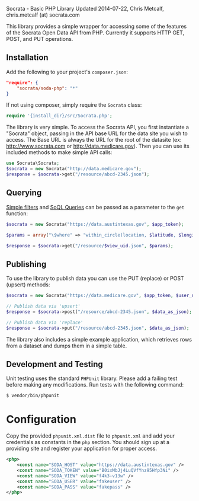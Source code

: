Socrata - Basic PHP Library
Updated 2014-07-22, Chris Metcalf, chris.metcalf (at) socrata.com

This library provides a simple wrapper for accessing some of the features of the Socrata Open Data API from PHP. Currently it supports HTTP GET, POST, and PUT operations.

## Installation

Add the following to your project's `composer.json`:

```json
"require": {
    "socrata/soda-php": "*"
}
```

If not using composer, simply require the `Socrata` class:
```php
require '{install_dir}/src/Socrata.php';
```

The library is very simple. To access the Socrata API, you first instantiate a "Socrata" object, passing in the API base URL for the data site you wish to access. The Base URL is always the URL for the root of the datasite (ex: http://www.socrata.com or http://data.medicare.gov). Then you can use its included methods to make simple API calls:

```php
use Socrata\Socrata;
$socrata = new Socrata("http://data.medicare.gov");
$response = $socrata->get("/resource/abcd-2345.json");
```

## Querying

[Simple filters](http://dev.socrata.com/docs/filtering.html) and [SoQL Queries](http://dev.socrata.com/docs/queries.html) can be passed as a parameter to the `get` function:

```php
$socrata = new Socrata("https://data.austintexas.gov", $app_token);

$params = array("\$where" => "within_circle(location, $latitude, $longitude, $range)");

$response = $socrata->get("/resource/$view_uid.json", $params);
```

## Publishing

To use the library to publish data you can use the PUT (replace) or POST (upsert) methods:

```php
$socrata = new Socrata("https://data.medicare.gov", $app_token, $user_name, $password);

// Publish data via 'upsert'
$response = $socrata->post("/resource/abcd-2345.json", $data_as_json);

// Publish data via 'replace'
$response = $socrata->put("/resource/abcd-2345.json", $data_as_json);
```

The library also includes a simple example application, which retrieves rows from a dataset and dumps them in a simple table.

## Development and Testing

Unit testing uses the standard `PHPUnit` library.  Please add a failing test before making any modifications.  Run tests with the following command:

```bash
$ vendor/bin/phpunit
```

# Configuration

Copy the provided `phpunit.xml.dist` file to `phpunit.xml` and add your credentials as constants in the `php` section.  You should sign up at a providing site and register your application for proper access.

```xml
<php>
    <const name="SODA_HOST" value="https://data.austintexas.gov" />
    <const name="SODA_TOKEN" value="B0ixMbJj4LuQVfYnz95Hfp3Ni" />
    <const name="SODA_VIEW" value="f4k3-v13w" />
    <const name="SODA_USER" value="fakeuser" />
    <const name="SODA_PASS" value="fakepass" />
</php>
```
